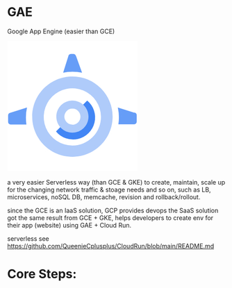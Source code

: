 # GAE
Google App Engine (easier than GCE)

![](https://raw.githubusercontent.com/QueenieCplusplus/GAE/main/gae.jpg)

a very easier Serverless way (than GCE & GKE) to create, maintain, scale up for the changing network traffic & stoage needs and so on, such as LB, microservices, noSQL DB, memcache, revision and rollback/rollout.

since the GCE is an IaaS solution, GCP provides devops the SaaS solution got the same result from GCE + GKE, helps developers to create env for their app (website) using GAE + Cloud Run.

serverless see https://github.com/QueenieCplusplus/CloudRun/blob/main/README.md

# Core Steps:

